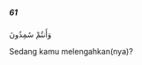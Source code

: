 ##### 61

<span class="ayah">وَأَنتُمْ سَٰمِدُونَ</span>

<span class="ayah_translation">Sedang kamu melengahkan(nya)?</span>

